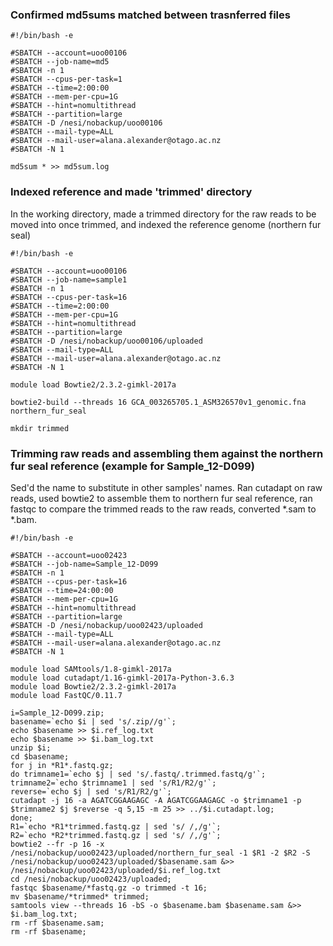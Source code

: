### Confirmed md5sums matched between trasnferred files
```
#!/bin/bash -e

#SBATCH --account=uoo00106
#SBATCH --job-name=md5
#SBATCH -n 1
#SBATCH --cpus-per-task=1
#SBATCH --time=2:00:00
#SBATCH --mem-per-cpu=1G
#SBATCH --hint=nomultithread
#SBATCH --partition=large
#SBATCH -D /nesi/nobackup/uoo00106
#SBATCH --mail-type=ALL
#SBATCH --mail-user=alana.alexander@otago.ac.nz
#SBATCH -N 1

md5sum * >> md5sum.log
```

### Indexed reference and made 'trimmed' directory
In the working directory, made a trimmed directory for the raw reads to be moved into once trimmed, and indexed the reference genome (northern fur seal)
```
#!/bin/bash -e

#SBATCH --account=uoo00106
#SBATCH --job-name=sample1
#SBATCH -n 1
#SBATCH --cpus-per-task=16
#SBATCH --time=2:00:00
#SBATCH --mem-per-cpu=1G
#SBATCH --hint=nomultithread
#SBATCH --partition=large
#SBATCH -D /nesi/nobackup/uoo00106/uploaded
#SBATCH --mail-type=ALL
#SBATCH --mail-user=alana.alexander@otago.ac.nz
#SBATCH -N 1

module load Bowtie2/2.3.2-gimkl-2017a

bowtie2-build --threads 16 GCA_003265705.1_ASM326570v1_genomic.fna northern_fur_seal

mkdir trimmed
```

### Trimming raw reads and assembling them against the northern fur seal reference (example for Sample_12-D099)
Sed'd the name to substitute in other samples' names. Ran cutadapt on raw reads, used bowtie2 to assemble them to northern fur seal reference, ran fastqc to compare the trimmed reads to the raw reads, converted \*.sam to \*.bam.
```
#!/bin/bash -e

#SBATCH --account=uoo02423
#SBATCH --job-name=Sample_12-D099
#SBATCH -n 1
#SBATCH --cpus-per-task=16
#SBATCH --time=24:00:00
#SBATCH --mem-per-cpu=1G
#SBATCH --hint=nomultithread
#SBATCH --partition=large
#SBATCH -D /nesi/nobackup/uoo02423/uploaded 
#SBATCH --mail-type=ALL
#SBATCH --mail-user=alana.alexander@otago.ac.nz
#SBATCH -N 1

module load SAMtools/1.8-gimkl-2017a
module load cutadapt/1.16-gimkl-2017a-Python-3.6.3
module load Bowtie2/2.3.2-gimkl-2017a
module load FastQC/0.11.7

i=Sample_12-D099.zip;
basename=`echo $i | sed 's/.zip//g'`;
echo $basename >> $i.ref_log.txt
echo $basename >> $i.bam_log.txt
unzip $i;
cd $basename;
for j in *R1*.fastq.gz;
do trimname1=`echo $j | sed 's/.fastq/.trimmed.fastq/g'`;
trimname2=`echo $trimname1 | sed 's/R1/R2/g'`;
reverse=`echo $j | sed 's/R1/R2/g'`;
cutadapt -j 16 -a AGATCGGAAGAGC -A AGATCGGAAGAGC -o $trimname1 -p $trimname2 $j $reverse -q 5,15 -m 25 >> ../$i.cutadapt.log;
done;
R1=`echo *R1*trimmed.fastq.gz | sed 's/ /,/g'`;
R2=`echo *R2*trimmed.fastq.gz | sed 's/ /,/g'`;
bowtie2 --fr -p 16 -x /nesi/nobackup/uoo02423/uploaded/northern_fur_seal -1 $R1 -2 $R2 -S /nesi/nobackup/uoo02423/uploaded/$basename.sam &>> /nesi/nobackup/uoo02423/uploaded/$i.ref_log.txt
cd /nesi/nobackup/uoo02423/uploaded;
fastqc $basename/*fastq.gz -o trimmed -t 16;
mv $basename/*trimmed* trimmed;
samtools view --threads 16 -bS -o $basename.bam $basename.sam &>> $i.bam_log.txt;
rm -rf $basename.sam; 
rm -rf $basename;
```
